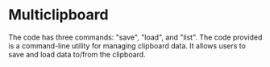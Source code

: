 # Multiclipboard
The code has three commands: "save", "load", and "list".
The code provided is a command-line utility for managing clipboard data. It allows users to save and load data to/from the clipboard. 
